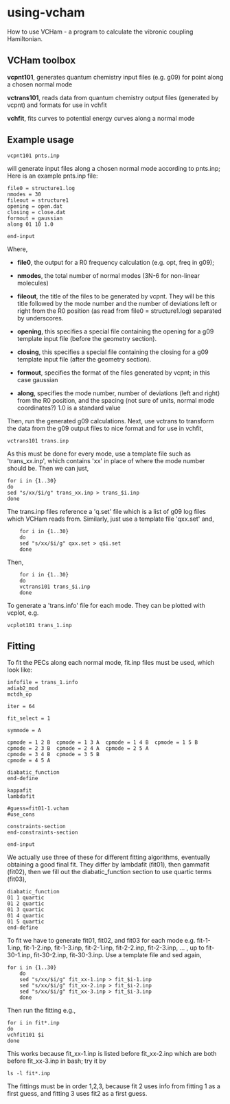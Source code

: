 # using-vcham
How to use VCHam - a program to calculate the vibronic coupling Hamiltonian.

## VCHam toolbox

**vcpnt101**, generates quantum chemistry input files (e.g. g09) for point along a chosen normal mode

**vctrans101**, reads data from quantum chemistry output files (generated by vcpnt) and formats for use in vchfit

**vchfit**, fits curves to potential energy curves along a normal mode 

## Example usage

	vcpnt101 pnts.inp

will generate input files along a chosen normal mode according to pnts.inp; 
Here is an example pnts.inp file:

	file0 = structure1.log
	nmodes = 30
	fileout = structure1
	opening = open.dat
	closing = close.dat
	formout = gaussian
	along 01 10 1.0

	end-input

Where,

- **file0**, the output for a R0 frequency calculation (e.g. opt, freq in g09);

- **nmodes**, the total number of normal modes (3N-6 for non-linear molecules)

- **fileout**, the title of the files to be generated by vcpnt. They will be this title followed by the mode number and the number of deviations left or right from the R0 position (as read from file0 = structure1.log) separated by underscores.

- **opening**, this specifies a special file containing the opening for a g09 template input file (before the geometry section).

- **closing**, this specifies a special file containing the closing for a g09 template input file (after the geometry section).

- **formout**, specifies the format of the files generated by vcpnt; in this case gaussian 

- **along**, specifies the mode number, number of deviations (left and right) from the R0 position, and the spacing (not sure of units, normal mode coordinates?) 1.0 is a standard value


Then, run the generated g09 calculations. 
Next, use vctrans to transform the data from the g09 output files to nice format and for use in vchfit,

	vctrans101 trans.inp

As this must be done for every mode, use a template file such as 'trans_xx.inp', which contains 'xx' in place of where the mode number should be. Then we can just, 

	for i in {1..30}
	do
	sed "s/xx/$i/g" trans_xx.inp > trans_$i.inp
	done

The trans.inp files reference a 'q.set' file which is a list of g09 log files which VCHam reads from. Similarly, just use a template file 'qxx.set' and,

        for i in {1..30}
        do
        sed "s/xx/$i/g" qxx.set > q$i.set
        done

Then,

        for i in {1..30}
        do
        vctrans101 trans_$i.inp
        done

To generate a 'trans.info' file for each mode. They can be plotted with vcplot, e.g. 

	vcplot101 trans_1.inp

## Fitting

To fit the PECs along each normal mode, fit.inp files must be used, which look like:

	infofile = trans_1.info
	adiab2_mod
	mctdh_op
	
	iter = 64
	
	fit_select = 1
	
	symmode = A
	
	cpmode = 1 2 B  cpmode = 1 3 A  cpmode = 1 4 B  cpmode = 1 5 B
	cpmode = 2 3 B  cpmode = 2 4 A  cpmode = 2 5 A
	cpmode = 3 4 B  cpmode = 3 5 B
	cpmode = 4 5 A
	
	diabatic_function
	end-define
	
	kappafit
	lambdafit
	
	#guess=fit01-1.vcham
	#use_cons
	
	constraints-section
	end-constraints-section
	
	end-input

We actually use three of these for different fitting algorithms, eventually obtaining a good final fit. They differ by lambdafit (fit01), then gammafit (fit02), then we fill out the diabatic_function section to use quartic terms (fit03),

	diabatic_function
	01 1 quartic
	01 2 quartic
	01 3 quartic
	01 4 quartic
	01 5 quartic
	end-define

To fit we have to generate fit01, fit02, and fit03 for each mode e.g. fit-1-1.inp, fit-1-2.inp, fit-1-3.inp, fit-2-1.inp, fit-2-2.inp, fit-2-3.inp, ... , up to fit-30-1.inp, fit-30-2.inp, fit-30-3.inp. Use a template file and sed again,

	for i in {1..30}
        do
        sed "s/xx/$i/g" fit_xx-1.inp > fit_$i-1.inp
        sed "s/xx/$i/g" fit_xx-2.inp > fit_$i-2.inp
        sed "s/xx/$i/g" fit_xx-3.inp > fit_$i-3.inp
        done

Then run the fitting e.g.,

	for i in fit*.inp 
	do
	vchfit101 $i
	done

This works because fit_xx-1.inp is listed before fit_xx-2.inp which are both before fit_xx-3.inp in bash; try it by

	ls -l fit*.inp

The fittings must be in order 1,2,3, because fit 2 uses info from fitting 1 as a first guess, and fitting 3 uses fit2 as a first guess.


